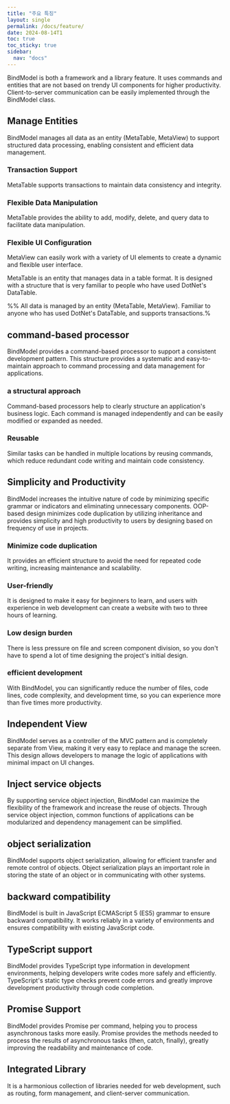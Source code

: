 ```yaml
---
title: "주요 특징"
layout: single
permalink: /docs/feature/
date: 2024-08-14T1
toc: true
toc_sticky: true
sidebar:
  nav: "docs"
---
```


BindModel is both a framework and a library feature. It uses commands and entities that are not based on trendy UI components for higher productivity. Client-to-server communication can be easily implemented through the BindModel class.


## Manage Entities

BindModel manages all data as an entity (MetaTable, MetaView) to support structured data processing, enabling consistent and efficient data management.

### Transaction Support 
MetaTable supports transactions to maintain data consistency and integrity.

### Flexible Data Manipulation 
MetaTable provides the ability to add, modify, delete, and query data to facilitate data manipulation.

### Flexible UI Configuration 
MetaView can easily work with a variety of UI elements to create a dynamic and flexible user interface.

MetaTable is an entity that manages data in a table format. It is designed with a structure that is very familiar to people who have used DotNet's DataTable.

%% All data is managed by an entity (MetaTable, MetaView).
Familiar to anyone who has used DotNet's DataTable, and supports transactions.%


## command-based processor

BindModel provides a command-based processor to support a consistent development pattern. This structure provides a systematic and easy-to-maintain approach to command processing and data management for applications.

###  a structural approach
Command-based processors help to clearly structure an application's business logic. Each command is managed independently and can be easily modified or expanded as needed.
### Reusable
Similar tasks can be handled in multiple locations by reusing commands, which reduce redundant code writing and maintain code consistency.


## Simplicity and Productivity

BindModel increases the intuitive nature of code by minimizing specific grammar or indicators and eliminating unnecessary components. OOP-based design minimizes code duplication by utilizing inheritance and provides simplicity and high productivity to users by designing based on frequency of use in projects.

### Minimize code duplication
It provides an efficient structure to avoid the need for repeated code writing, increasing maintenance and scalability.

### User-friendly
It is designed to make it easy for beginners to learn, and users with experience in web development can create a website with two to three hours of learning.

### Low design burden
There is less pressure on file and screen component division, so you don't have to spend a lot of time designing the project's initial design.

### efficient development
With BindModel, you can significantly reduce the number of files, code lines, code complexity, and development time, so you can experience more than five times more productivity.


## Independent View

BindModel serves as a controller of the MVC pattern and is completely separate from View, making it very easy to replace and manage the screen. This design allows developers to manage the logic of applications with minimal impact on UI changes.


## Inject service objects

By supporting service object injection, BindModel can maximize the flexibility of the framework and increase the reuse of objects. Through service object injection, common functions of applications can be modularized and dependency management can be simplified.


## object serialization

BindModel supports object serialization, allowing for efficient transfer and remote control of objects. Object serialization plays an important role in storing the state of an object or in communicating with other systems.


## backward compatibility

BindModel is built in JavaScript ECMAScript 5 (ES5) grammar to ensure backward compatibility. It works reliably in a variety of environments and ensures compatibility with existing JavaScript code.


## TypeScript support

BindModel provides TypeScript type information in development environments, helping developers write codes more safely and efficiently. TypeScript's static type checks prevent code errors and greatly improve development productivity through code completion.


## Promise Support

BindModel provides Promise per command, helping you to process asynchronous tasks more easily. Promise provides the methods needed to process the results of asynchronous tasks (then, catch, finally), greatly improving the readability and maintenance of code.


## Integrated Library

It is a harmonious collection of libraries needed for web development, such as routing, form management, and client-server communication.


